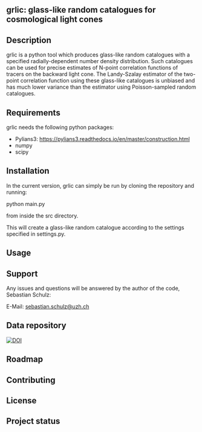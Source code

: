 ## grlic: glass-like random catalogues for cosmological light cones

## Description

grlic is a python tool which produces glass-like random catalogues with a specified radially-dependent number density distribution. Such catalogues can be used for precise estimates of N-point correlation functions of tracers on the backward light cone. The Landy-Szalay estimator of the two-point correlation function using these glass-like catalogues is unbiased and has much lower variance than the estimator using Poisson-sampled random catalogues.

## Requirements

grlic needs the following python packages:

 - Pylians3: https://pylians3.readthedocs.io/en/master/construction.html
 - numpy
 - scipy
 
## Installation

In the current version, grlic can simply be run by cloning the repository and running:

python main.py

from inside the src directory.

This will create a glass-like random catalogue according to the settings specified in settings.py.

## Usage


## Support
Any issues and questions will be answered by the author of the code, Sebastian Schulz:

E-Mail: sebastian.schulz@uzh.ch

## Data repository
[![DOI](https://zenodo.org/badge/DOI/10.5281/zenodo.7799509.svg)](https://doi.org/10.5281/zenodo.7799509)



## Roadmap



## Contributing


## License

## Project status

